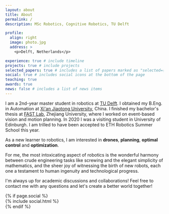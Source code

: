 ```yaml
---
layout: about
title: About
permalink: /
description: MSc Robotics, Cognitive Robotics, TU Delft

profile:
  align: right
  image: photo.jpg
  address: >
    <p>Delft, Netherlands</p>

experience: true # include timeline
projects: true # include projects
selected_papers: true # includes a list of papers marked as "selected={true}"
social: true # includes social icons at the bottom of the page
teaching: true
awards: true
news: false # includes a list of news items
---
```


I am a 2nd-year master student in robotics at [TU Delft](https://www.tudelft.nl/onderwijs/opleidingen/masters/rb/msc-robotics/). I obtained my B.Eng. in Automation at [Xi'an Jiaotong University](https://en.wikipedia.org/wiki/Xi%27an_Jiaotong_University), China. I finished my bachelor's thesis at [FAST Lab](http://www.zju-fast.com/), Zhejiang University, where I worked on event-based vision and motion planning. In 2020 I was a visiting student in University of Edinburgh.
I am trilled to have been accepted to ETH Robotics Summer School this year.

As a new learner to robotics, I am interested in **drones**, **planning**, **optimal control** and **optimization**.

<!-- 🔭 Now I am working on **multi-robots motion planning in dynamic environment** at Autonomous Multi-Robots Lab, TU Delft, supervised by Dr. Gang Chen and Dr. Javier Alonso-Mora. Previously I worked in **motion planning** and **event-based vision** as my bachelor thesis, supervised by Dr. Fei Gao, at [FAST Lab](http://www.zju-fast.com/), Zhejiang University. _We are sincerely doing really cool things to push the boundary of autonomous drones!_ -->

<!-- 🤔 I’m looking for PhD positions in robotics（especially in planning). -->

For me, the most intoxicating aspect of robotics is the wonderful harmony between crude engineering tasks like screwing and the elegant simplicity of mathematics, and the sheer joy of witnessing the birth of new robots, each one a testament to human ingenuity and technological progress.

I'm always up for academic discussions and collaborations! Feel free to contact me with any questions and let's create a better world together!

<link href='https://fonts.googleapis.com/css?family=Open+Sans:400,300,300italic,400italic,600,600italic,700,700italic' rel='stylesheet' type='text/css'>

<div class="social">
{% if page.social %}
    <div class="contact-icons">
    {% include social.html %}
    </div>
{% endif %}
</div>
